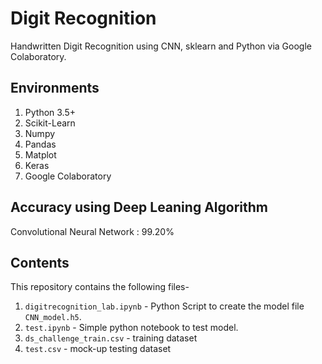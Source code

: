 # Digit Recognition

 Handwritten Digit Recognition  using CNN, sklearn and Python via Google Colaboratory.



## Environments

1. Python 3.5+
2. Scikit-Learn
3. Numpy
4. Pandas
5. Matplot
6. Keras
7. Google Colaboratory



## Accuracy using Deep Leaning Algorithm

Convolutional Neural Network : 99.20%



## Contents

This repository contains the following files-

1. `digitrecognition_lab.ipynb` - Python Script to create the model file `CNN_model.h5`.
2. `test.ipynb` - Simple python notebook to test model.
3. `ds_challenge_train.csv` - training dataset
4. `test.csv` - mock-up testing dataset
